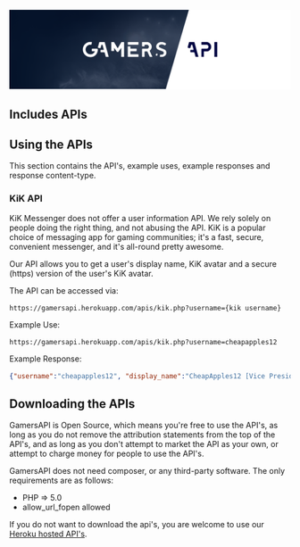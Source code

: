 ![header.png](https://github.com/CheapApples12/GamersAPI/raw/master/github_assets/header.png)


## Includes APIs



## Using the APIs
This section contains the API's, example uses, example responses and response content-type.

### KiK API
KiK Messenger does not offer a user information API. We rely solely on people doing the right thing, and not abusing the API. KiK is a popular choice of messaging app for gaming communities; it's a fast, secure, convenient messenger, and it's all-round pretty awesome.

Our API allows you to get a user's display name, KiK avatar and a secure (https) version of the user's KiK avatar.

The API can be accessed via:
```http
https://gamersapi.herokuapp.com/apis/kik.php?username={kik username}
```

Example Use:
```http
https://gamersapi.herokuapp.com/apis/kik.php?username=cheapapples12
```

Example Response:
```json
{"username":"cheapapples12", "display_name":"CheapApples12 [Vice President]", "avatar":"http://profilepics.kik.com/Fh8jwxDfbzVwNOSFTN67fDmPGn4/orig.jpg", "avatar_ssl":"https://gamersapi.herokuapp.com/apis/kik_https.php?username=cheapapples12"}
```


## Downloading the APIs
GamersAPI is Open Source, which means you're free to use the API's, as long as you do not remove the attribution statements from the top of the API's, and as long as you don't attempt to market the API as your own, or attempt to charge money for people to use the API's.

GamersAPI does not need composer, or any third-party software. The only requirements are as follows:

 - PHP => 5.0
 - allow_url_fopen allowed

If you do not want to download the api's, you are welcome to use our [Heroku hosted API's](#using-the-apis).